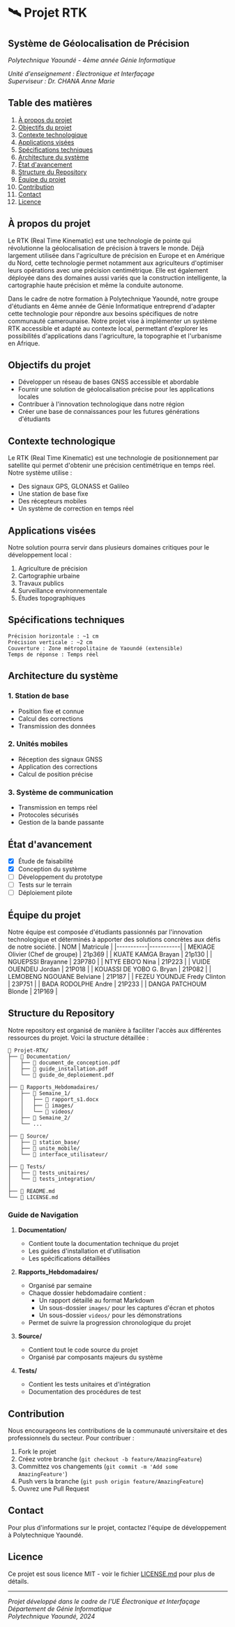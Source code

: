 # 🛰️ Projet RTK 
## Système de Géolocalisation de Précision
*Polytechnique Yaoundé - 4ème année Génie Informatique*

*Unité d'enseignement : Électronique et Interfaçage*  
*Superviseur : Dr. CHANA Anne Marie*

## Table des matières
1. [À propos du projet](#à-propos-du-projet)
2. [Objectifs du projet](#objectifs-du-projet)
3. [Contexte technologique](#contexte-technologique)
4. [Applications visées](#applications-visées)
5. [Spécifications techniques](#spécifications-techniques)
6. [Architecture du système](#architecture-du-système)
7. [État d'avancement](#état-davancement)
8. [Structure du Repository](#structure-du-repository)
9. [Équipe du projet](#équipe-du-projet)
10. [Contribution](#contribution)
11. [Contact](#contact)
12. [Licence](#licence)

## À propos du projet
Le RTK (Real Time Kinematic) est une technologie de pointe qui révolutionne la géolocalisation de précision à travers le monde. Déjà largement utilisée dans l'agriculture de précision en Europe et en Amérique du Nord, cette technologie permet notamment aux agriculteurs d'optimiser leurs opérations avec une précision centimétrique. Elle est également déployée dans des domaines aussi variés que la construction intelligente, la cartographie haute précision et même la conduite autonome.

Dans le cadre de notre formation à Polytechnique Yaoundé, notre groupe d'étudiants en 4ème année de Génie Informatique entreprend d'adapter cette technologie pour répondre aux besoins spécifiques de notre communauté camerounaise. Notre projet vise à implémenter un système RTK accessible et adapté au contexte local, permettant d'explorer les possibilités d'applications dans l'agriculture, la topographie et l'urbanisme en Afrique.

## Objectifs du projet
* Développer un réseau de bases GNSS accessible et abordable
* Fournir une solution de géolocalisation précise pour les applications locales
* Contribuer à l'innovation technologique dans notre région
* Créer une base de connaissances pour les futures générations d'étudiants

## Contexte technologique
Le RTK (Real Time Kinematic) est une technologie de positionnement par satellite qui permet d'obtenir une précision centimétrique en temps réel. Notre système utilise :

* Des signaux GPS, GLONASS et Galileo
* Une station de base fixe
* Des récepteurs mobiles
* Un système de correction en temps réel

## Applications visées
Notre solution pourra servir dans plusieurs domaines critiques pour le développement local :

1. Agriculture de précision
2. Cartographie urbaine
3. Travaux publics
4. Surveillance environnementale
5. Études topographiques

## Spécifications techniques
```
Précision horizontale : ~1 cm
Précision verticale : ~2 cm
Couverture : Zone métropolitaine de Yaoundé (extensible)
Temps de réponse : Temps réel
```

## Architecture du système

### 1. Station de base
* Position fixe et connue
* Calcul des corrections
* Transmission des données

### 2. Unités mobiles
* Réception des signaux GNSS
* Application des corrections
* Calcul de position précise

### 3. Système de communication
* Transmission en temps réel
* Protocoles sécurisés
* Gestion de la bande passante

## État d'avancement
- [x] Étude de faisabilité
- [x] Conception du système
- [ ] Développement du prototype
- [ ] Tests sur le terrain
- [ ] Déploiement pilote

## Équipe du projet
Notre équipe est composée d'étudiants passionnés par l'innovation technologique et déterminés à apporter des solutions concrètes aux défis de notre société.
| NOM | Matricule |
|-----------|-----------|
| MEKIAGE Olivier (Chef de groupe) | 21p369 |
| KUATE KAMGA Brayan | 21p130 |
| NGUEPSSI Brayanne | 23P780 |
| NTYE EBO’O Nina |  21P223 |
| VUIDE OUENDEU Jordan | 21P018 |
| KOUASSI DE YOBO G. Bryan | 21P082 |
| LEMOBENG NGOUANE Belviane | 21P187 | 
| FEZEU YOUNDJE Fredy Clinton | 23P751 |
| BADA RODOLPHE Andre | 21P233 |
| DANGA PATCHOUM Blonde | 21P169 |

## Structure du Repository

Notre repository est organisé de manière à faciliter l'accès aux différentes ressources du projet. Voici la structure détaillée :

```
📁 Projet-RTK/
├── 📁 Documentation/
│   ├── 📄 document_de_conception.pdf
│   ├── 📄 guide_installation.pdf
│   └── 📄 guide_de_deploiement.pdf
│
├── 📁 Rapports_Hebdomadaires/
│   ├── 📁 Semaine_1/
│   │   ├── 📄 rapport_s1.docx
│   │   ├── 📁 images/
│   │   └── 📁 videos/
│   ├── 📁 Semaine_2/
│   └── ...
│
├── 📁 Source/
│   ├── 📁 station_base/
│   ├── 📁 unite_mobile/
│   └── 📁 interface_utilisateur/
│
├── 📁 Tests/
│   ├── 📁 tests_unitaires/
│   └── 📁 tests_integration/
│
├── 📄 README.md
└── 📄 LICENSE.md
```

### Guide de Navigation

1. **Documentation/**
   * Contient toute la documentation technique du projet
   * Les guides d'installation et d'utilisation
   * Les spécifications détaillées

2. **Rapports_Hebdomadaires/**
   * Organisé par semaine
   * Chaque dossier hebdomadaire contient :
     * Un rapport détaillé au format Markdown
     * Un sous-dossier `images/` pour les captures d'écran et photos
     * Un sous-dossier `videos/` pour les démonstrations
   * Permet de suivre la progression chronologique du projet

3. **Source/**
   * Contient tout le code source du projet
   * Organisé par composants majeurs du système

4. **Tests/**
   * Contient les tests unitaires et d'intégration
   * Documentation des procédures de test

## Contribution
Nous encourageons les contributions de la communauté universitaire et des professionnels du secteur. Pour contribuer :

1. Fork le projet
2. Créez votre branche (`git checkout -b feature/AmazingFeature`)
3. Committez vos changements (`git commit -m 'Add some AmazingFeature'`)
4. Push vers la branche (`git push origin feature/AmazingFeature`)
5. Ouvrez une Pull Request

## Contact
Pour plus d'informations sur le projet, contactez l'équipe de développement à Polytechnique Yaoundé.

## Licence
Ce projet est sous licence MIT - voir le fichier [LICENSE.md](LICENSE.md) pour plus de détails.

---
*Projet développé dans le cadre de l'UE Électronique et Interfaçage*  
*Département de Génie Informatique*  
*Polytechnique Yaoundé, 2024*
